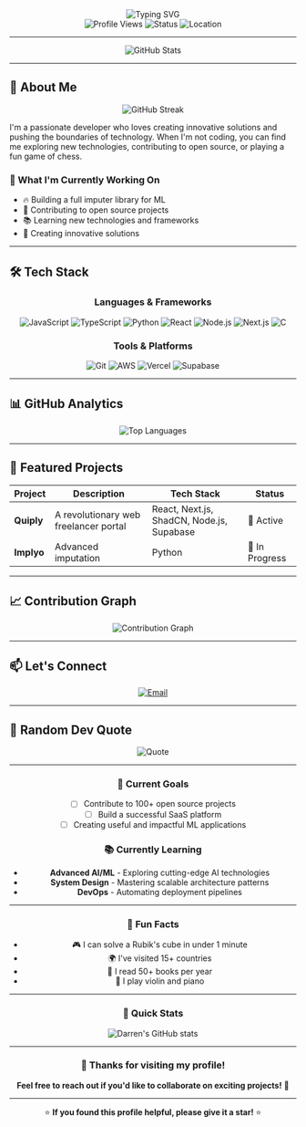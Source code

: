 <div align="center">
  <img src="https://readme-typing-svg.herokuapp.com?font=Fira+Code&weight=500&size=28&pause=1000&color=6366F1&center=true&vCenter=true&width=435&lines=Hello%2C+I'm+Darren+Wei;Welcome+to+my+GitHub+%F0%9F%91%8B" alt="Typing SVG" />
</div>

<div align="center">
  <img src="https://komarev.com/ghpvc/?username=wdarrenww&style=flat-square&color=6366F1" alt="Profile Views" />
  <img src="https://img.shields.io/badge/Status-Available%20for%20Work-22C55E?style=flat-square" alt="Status" />
  <img src="https://img.shields.io/badge/Location-United%20States%20%F0%9F%87%BA%F0%9F%87%B8-blue?style=flat-square" alt="Location" />
</div>

---

<div align="center">
  <img src="https://github-readme-stats.vercel.app/api?username=wdarrenww&show_icons=true&theme=radical&hide_border=true&bg_color=0D1117&title_color=6366F1&text_color=FFFFFF&icon_color=6366F1" alt="GitHub Stats" />
</div>

---

## 🚀 About Me

<div align="center">
  <img src="https://github-readme-streak-stats.herokuapp.com/?user=wdarrenww&theme=radical&hide_border=true&background=0D1117&stroke=6366F1&ring=6366F1&fire=6366F1&currStreakNum=FFFFFF&sideNums=FFFFFF&currStreakLabel=6366F1&sideLabels=6366F1&dates=6366F1" alt="GitHub Streak" />
</div>

I'm a passionate developer who loves creating innovative solutions and pushing the boundaries of technology. When I'm not coding, you can find me exploring new technologies, contributing to open source, or playing a fun game of chess.

### 🎯 What I'm Currently Working On
- 🔥 Building a full imputer library for ML
- 🌟 Contributing to open source projects
- 📚 Learning new technologies and frameworks
- 🚀 Creating innovative solutions

---

## 🛠️ Tech Stack

<div align="center">
  
### Languages & Frameworks
![JavaScript](https://img.shields.io/badge/JavaScript-F7DF1E?style=for-the-badge&logo=javascript&logoColor=black)
![TypeScript](https://img.shields.io/badge/TypeScript-007ACC?style=for-the-badge&logo=typescript&logoColor=white)
![Python](https://img.shields.io/badge/Python-3776AB?style=for-the-badge&logo=python&logoColor=white)
![React](https://img.shields.io/badge/React-20232A?style=for-the-badge&logo=react&logoColor=61DAFB)
![Node.js](https://img.shields.io/badge/Node.js-43853D?style=for-the-badge&logo=node.js&logoColor=white)
![Next.js](https://img.shields.io/badge/Next.js-000000?style=for-the-badge&logo=next.js&logoColor=white)
![C](https://img.shields.io/badge/C-A8B9CC?style=for-the-badge&logo=c&logoColor=white)

### Tools & Platforms
![Git](https://img.shields.io/badge/Git-F05032?style=for-the-badge&logo=git&logoColor=white)
![AWS](https://img.shields.io/badge/AWS-232F3E?style=for-the-badge&logo=amazon-aws&logoColor=white)
![Vercel](https://img.shields.io/badge/Vercel-000000?style=for-the-badge&logo=vercel&logoColor=white)
![Supabase](https://img.shields.io/badge/Supabase-3FCF8E?style=for-the-badge&logo=supabase&logoColor=white)

</div>

---

## 📊 GitHub Analytics

<div align="center">
  <img src="https://github-readme-stats.vercel.app/api/top-langs/?username=wdarrenww&layout=compact&theme=radical&hide_border=true&bg_color=0D1117&title_color=6366F1&text_color=FFFFFF" alt="Top Languages" />
</div>

---

## 🌟 Featured Projects

<div align="center">
  
| Project | Description | Tech Stack | Status |
|---------|-------------|------------|--------|
| **Quiply** | A revolutionary web freelancer portal | React, Next.js, ShadCN, Node.js, Supabase | 🚀 Active |
| **Implyo** | Advanced imputation | Python | 🔄 In Progress |

</div>

---

## 📈 Contribution Graph

<div align="center">
  <img src="https://github-readme-activity-graph.vercel.app/graph?username=wdarrenww&theme=radical&hide_border=true&bg_color=0D1117&color=6366F1&line=6366F1&point=FFFFFF" alt="Contribution Graph" />
</div>

---

## 📫 Let's Connect

<div align="center">
  
[![Email](https://img.shields.io/badge/Email-D14836?style=for-the-badge&logo=gmail&logoColor=white)](mailto:wwdarrenwei@gmail.com)

</div>

---

## 🎨 Random Dev Quote

<div align="center">
  
![Quote](https://quotes-github-readme.vercel.app/api?type=horizontal&theme=radical)

</div>

---

<div align="center">
  
### 🎯 Current Goals
- [ ] Contribute to 100+ open source projects
- [ ] Build a successful SaaS platform
- [ ] Creating useful and impactful ML applications

### 📚 Currently Learning
- **Advanced AI/ML** - Exploring cutting-edge AI technologies
- **System Design** - Mastering scalable architecture patterns
- **DevOps** - Automating deployment pipelines

</div>

---

<div align="center">
  
### 🌟 Fun Facts
- 🎮 I can solve a Rubik's cube in under 1 minute
- 🌍 I've visited 15+ countries
- 📖 I read 50+ books per year
- 🎵 I play violin and piano

</div>

---

<div align="center">
  
### 🚀 Quick Stats
![Darren's GitHub stats](https://github-readme-stats.vercel.app/api?username=wdarrenww&show_icons=true&theme=radical&hide_border=true&bg_color=0D1117&title_color=6366F1&text_color=FFFFFF&icon_color=6366F1&include_all_commits=true&count_private=true)

</div>

---

<div align="center">
  
### 🎉 Thanks for visiting my profile!
  
**Feel free to reach out if you'd like to collaborate on exciting projects!** 🤝

</div>

---

<div align="center">
  
⭐ **If you found this profile helpful, please give it a star!** ⭐

</div>
